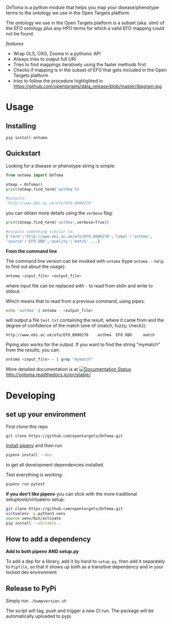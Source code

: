 OnToma is a python module that helps you map your disease/phenotype terms to the
ontology we use in the Open Targets platform.

The ontology we use in the Open Targets platform is a subset (aka. _slim_) of
the EFO ontology _plus_ any HPO terms for which a valid EFO mapping could
not be found.


*features*

* Wrap OLS, OXO, Zooma in a pythonic API
* Always tries to output full URI
* Tries to find mappings iteratively using the faster methods first
* Checks if mapping is in the subset of EFO that gets included in the
Open Targets platform
* *tries to* follow the procedure highlighted in https://github.com/opentargets/data_release/blob/master/diagram.jpg


# Usage

## Installing

`pip install ontoma`

## Quickstart

Looking for a disease or phenotype string is simple:

```python
from ontoma import OnToma

otmap = OnToma()
print(otmap.find_term('asthma'))

#outputs:
'http://www.ebi.ac.uk/efo/EFO_0000270'
```

you can obtain more details using the `verbose` flag:

```python
print(otmap.find_term('asthma',verbose=True))

#outputs something similar to:
{'term':'http://www.ebi.ac.uk/efo/EFO_0000270','label':'asthma',
'source':'EFO OBO','quality':'match' ...}
```
**From the command line**

The command line version can be invoked with `ontoma`
(type `ontoma --help` to find out about the usage):

```sh
ontoma <input_file> <output_file>
```
where input file can be replaced with `-` to read from stdin and write to stdout.

Which means that to read from a previous command, using pipes:
```sh
echo 'asthma' | ontoma - <output_file>
```

will output a file `test.txt` containing the result, where it came from and the
degree of confidence of the match (one of {match, fuzzy, check}):

```
http://www.ebi.ac.uk/efo/EFO_0000270    asthma  EFO OBO     match
```



Piping also works for the output. If you want to find the string "mymatch" from
the results, you can:
```sh
ontoma <input_file> - | grep "mymatch"
```



More detailed documentation is at [![Documentation Status](https://readthedocs.org/projects/ontoma/badge/?version=stable)](http://ontoma.readthedocs.io/en/stable/?badge=stable)
http://ontoma.readthedocs.io/en/stable/


# Developing

## set up your environment
First clone this repo

```
git clone https://github.com/opentargets/OnToma.git
```

[Install pipenv](https://pipenv.readthedocs.io/en/latest/install/#homebrew-installation-of-pipenv) and then run
```sh
pipenv install --dev
```
to get all development dependencies installed.

Test everything is working:
```sh
pipenv run pytest
```

**if you don't like pipenv** you can stick with the more traditional
setuptools/virtualenv setup:

```sh
git clone https://github.com/opentargets/OnToma.git
virtualenv -p python3 venv
source venv/bin/activate
pip install --editable .
```

## How to add a dependency

**Add to both pipenv AND setup.py**

To add a dep for a library, add it by hand to `setup.py`, then add it separately
to `Pipfile`, so that it shows up both as a transitive dependency and in your
locked dev environment

## Release to PyPi

Simply run `./bumpversion.sh`

The script will tag, push and trigger a new CI run.
The package will be automatically uploaded to pypi.
